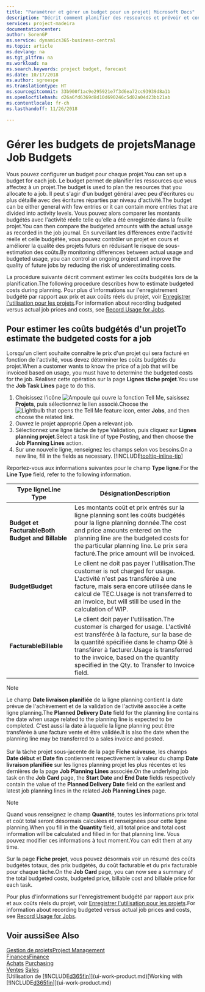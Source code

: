 ```yaml
---
title: "Paramétrer et gérer un budget pour un projet| Microsoft Docs"
description: "Décrit comment planifier des ressources et prévoir et contrôler les coûts d'un projet en définissant un budget pour chaque projet."
services: project-madeira
documentationcenter: 
author: SorenGP
ms.service: dynamics365-business-central
ms.topic: article
ms.devlang: na
ms.tgt_pltfrm: na
ms.workload: na
ms.search.keywords: project budget, forecast
ms.date: 10/17/2018
ms.author: sgroespe
ms.translationtype: HT
ms.sourcegitcommit: 33b900f1ac9e295921e7f3d6ea72cc93939d8a1b
ms.openlocfilehash: d26a6fd6369d8d10d690246c5d02a04d23bb21ab
ms.contentlocale: fr-ch
ms.lasthandoff: 11/26/2018

---
```

# <a name="manage-job-budgets"></a><span data-ttu-id="d0383-103">Gérer les budgets de projets</span><span class="sxs-lookup"><span data-stu-id="d0383-103">Manage Job Budgets</span></span>
<span data-ttu-id="d0383-104">Vous pouvez configurer un budget pour chaque projet.</span><span class="sxs-lookup"><span data-stu-id="d0383-104">You can set up a budget for each job.</span></span> <span data-ttu-id="d0383-105">Le budget permet de planifier les ressources que vous affectez à un projet.</span><span class="sxs-lookup"><span data-stu-id="d0383-105">The budget is used to plan the resources that you allocate to a job.</span></span> <span data-ttu-id="d0383-106">Il peut s'agir d'un budget général avec peu d'écritures ou plus détaillé avec des écritures réparties par niveau d'activité.</span><span class="sxs-lookup"><span data-stu-id="d0383-106">The budget can be either general with few entries or it can contain more entries that are divided into activity levels.</span></span> <span data-ttu-id="d0383-107">Vous pouvez alors comparer les montants budgétés avec l'activité réelle telle qu'elle a été enregistrée dans la feuille projet.</span><span class="sxs-lookup"><span data-stu-id="d0383-107">You can then compare the budgeted amounts with the actual usage as recorded in the job journal.</span></span> <span data-ttu-id="d0383-108">En surveillant les différences entre l'activité réelle et celle budgétée, vous pouvez contrôler un projet en cours et améliorer la qualité des projets futurs en réduisant le risque de sous-estimation des coûts.</span><span class="sxs-lookup"><span data-stu-id="d0383-108">By monitoring differences between actual usage and budgeted usage, you can control an ongoing project and improve the quality of future jobs by reducing the risk of underestimating costs.</span></span>

<span data-ttu-id="d0383-109">La procédure suivante décrit comment estimer les coûts budgétés lors de la planification.</span><span class="sxs-lookup"><span data-stu-id="d0383-109">The following procedure describes how to estimate budgeted costs during planning.</span></span> <span data-ttu-id="d0383-110">Pour plus d'informations sur l'enregistrement budgété par rapport aux prix et aux coûts réels du projet, voir [Enregistrer l'utilisation pour les projets](projects-how-record-job-usage.md).</span><span class="sxs-lookup"><span data-stu-id="d0383-110">For information about recording budgeted versus actual job prices and costs, see [Record Usage for Jobs](projects-how-record-job-usage.md).</span></span>  

## <a name="JobBudgetCosts"></a> <span data-ttu-id="d0383-111">Pour estimer les coûts budgétés d'un projet</span><span class="sxs-lookup"><span data-stu-id="d0383-111">To estimate the budgeted costs for a job</span></span>
<span data-ttu-id="d0383-112">Lorsqu'un client souhaite connaître le prix d'un projet qui sera facturé en fonction de l'activité, vous devez déterminer les coûts budgétés du projet.</span><span class="sxs-lookup"><span data-stu-id="d0383-112">When a customer wants to know the price of a job that will be invoiced based on usage, you must have to determine the budgeted costs for the job.</span></span> <span data-ttu-id="d0383-113">Réalisez cette opération sur la page **Lignes tâche projet**.</span><span class="sxs-lookup"><span data-stu-id="d0383-113">You use the **Job Task Lines** page to do this.</span></span>

1. <span data-ttu-id="d0383-114">Choisissez l'icône ![Ampoule qui ouvre la fonction Tell Me](media/ui-search/search_small.png "Dites-moi ce que vous voulez faire"), saisissez **Projets**, puis sélectionnez le lien associé.</span><span class="sxs-lookup"><span data-stu-id="d0383-114">Choose the ![Lightbulb that opens the Tell Me feature](media/ui-search/search_small.png "Tell me what you want to do") icon, enter **Jobs**, and then choose the related link.</span></span>  
2. <span data-ttu-id="d0383-115">Ouvrez le projet approprié.</span><span class="sxs-lookup"><span data-stu-id="d0383-115">Open a relevant job.</span></span>
3. <span data-ttu-id="d0383-116">Sélectionnez une ligne tâche de type Validation, puis cliquez sur **Lignes planning projet**.</span><span class="sxs-lookup"><span data-stu-id="d0383-116">Select a task line of type Posting, and then choose the **Job Planning Lines** action.</span></span>
4. <span data-ttu-id="d0383-117">Sur une nouvelle ligne, renseignez les champs selon vos besoins.</span><span class="sxs-lookup"><span data-stu-id="d0383-117">On a new line, fill in the fields as necessary.</span></span> [!INCLUDE[tooltip-inline-tip](includes/tooltip-inline-tip_md.md)]   

<span data-ttu-id="d0383-118">Reportez-vous aux informations suivantes pour le champ **Type ligne**.</span><span class="sxs-lookup"><span data-stu-id="d0383-118">For the **Line Type** field, refer to the following information.</span></span>  

| <span data-ttu-id="d0383-119">Type ligne</span><span class="sxs-lookup"><span data-stu-id="d0383-119">Line Type</span></span> | <span data-ttu-id="d0383-120">Désignation</span><span class="sxs-lookup"><span data-stu-id="d0383-120">Description</span></span> |
| --- | --- |
| <span data-ttu-id="d0383-121">**Budget et Facturable**</span><span class="sxs-lookup"><span data-stu-id="d0383-121">**Both Budget and Billable**</span></span> |<span data-ttu-id="d0383-122">Les montants coût et prix entrés sur la ligne planning sont les coûts budgétés pour la ligne planning donnée.</span><span class="sxs-lookup"><span data-stu-id="d0383-122">The cost and price amounts entered on the planning line are the budgeted costs for the particular planning line.</span></span> <span data-ttu-id="d0383-123">Le prix sera facturé.</span><span class="sxs-lookup"><span data-stu-id="d0383-123">The price amount will be invoiced.</span></span> |
| <span data-ttu-id="d0383-124">**Budget**</span><span class="sxs-lookup"><span data-stu-id="d0383-124">**Budget**</span></span> |<span data-ttu-id="d0383-125">Le client ne doit pas payer l'utilisation.</span><span class="sxs-lookup"><span data-stu-id="d0383-125">The customer is not charged for usage.</span></span> <span data-ttu-id="d0383-126">L'activité n'est pas transférée à une facture, mais sera encore utilisée dans le calcul de TEC.</span><span class="sxs-lookup"><span data-stu-id="d0383-126">Usage is not transferred to an invoice, but will still be used in the calculation of WIP.</span></span> |
| <span data-ttu-id="d0383-127">**Facturable**</span><span class="sxs-lookup"><span data-stu-id="d0383-127">**Billable**</span></span> |<span data-ttu-id="d0383-128">Le client doit payer l'utilisation.</span><span class="sxs-lookup"><span data-stu-id="d0383-128">The customer is charged for usage.</span></span> <span data-ttu-id="d0383-129">L'activité est transférée à la facture, sur la base de la quantité spécifiée dans le champ Qté à transférer à facturer.</span><span class="sxs-lookup"><span data-stu-id="d0383-129">Usage is transferred to the invoice, based on the quantity specified in the Qty. to Transfer to Invoice field.</span></span> |

> [!NOTE]  
> <span data-ttu-id="d0383-130">Le champ **Date livraison planifiée** de la ligne planning contient la date prévue de l'achèvement et de la validation de l'activité associée à cette ligne planning.</span><span class="sxs-lookup"><span data-stu-id="d0383-130">The **Planned Delivery Date** field for the planning line contains the date when usage related to the planning line is expected to be completed.</span></span> <span data-ttu-id="d0383-131">C'est aussi la date à laquelle la ligne planning peut être transférée à une facture vente et être validée.</span><span class="sxs-lookup"><span data-stu-id="d0383-131">It is also the date when the planning line may be transferred to a sales invoice and posted.</span></span> <br /><br /> <span data-ttu-id="d0383-132">Sur la tâche projet sous-jacente de la page **Fiche suiveuse**, les champs **Date début** et **Date fin** contiennent respectivement la valeur du champ **Date livraison planifiée** sur les lignes planning projet les plus récentes et les dernières de la page **Job Planning Lines** associée.</span><span class="sxs-lookup"><span data-stu-id="d0383-132">On the underlying job task on the **Job Card** page, the **Start Date** and **End Date** fields respectively contain the value of the **Planned Delivery Date** field on the earliest and latest job planning lines in the related **Job Planning Lines** page.</span></span>

> [!NOTE]  
>   <span data-ttu-id="d0383-133">Quand vous renseignez le champ **Quantité**, toutes les informations prix total et coût total seront désormais calculées et renseignées pour cette ligne planning.</span><span class="sxs-lookup"><span data-stu-id="d0383-133">When you fill in the **Quantity** field, all total price and total cost information will be calculated and filled in for that planning line.</span></span> <span data-ttu-id="d0383-134">Vous pouvez modifier ces informations à tout moment.</span><span class="sxs-lookup"><span data-stu-id="d0383-134">You can edit them at any time.</span></span>

<span data-ttu-id="d0383-135">Sur la page **Fiche projet**, vous pouvez désormais voir un résumé des coûts budgétés totaux, des prix budgétés, du coût facturable et du prix facturable pour chaque tâche.</span><span class="sxs-lookup"><span data-stu-id="d0383-135">On the **Job Card** page, you can now see a summary of the total budgeted costs, budgeted price, billable cost and billable price for each task.</span></span>

<span data-ttu-id="d0383-136">Pour plus d'informations sur l'enregistrement budgété par rapport aux prix et aux coûts réels du projet, voir [Enregistrer l'utilisation pour les projets](projects-how-record-job-usage.md).</span><span class="sxs-lookup"><span data-stu-id="d0383-136">For information about recording budgeted versus actual job prices and costs, see [Record Usage for Jobs](projects-how-record-job-usage.md).</span></span>

## <a name="see-also"></a><span data-ttu-id="d0383-137">Voir aussi</span><span class="sxs-lookup"><span data-stu-id="d0383-137">See Also</span></span>
[<span data-ttu-id="d0383-138">Gestion de projets</span><span class="sxs-lookup"><span data-stu-id="d0383-138">Project Management</span></span>](projects-manage-projects.md)  
[<span data-ttu-id="d0383-139">Finances</span><span class="sxs-lookup"><span data-stu-id="d0383-139">Finance</span></span>](finance.md)  
<span data-ttu-id="d0383-140">[Achats](purchasing-manage-purchasing.md)       </span><span class="sxs-lookup"><span data-stu-id="d0383-140">[Purchasing](purchasing-manage-purchasing.md)       </span></span>  
<span data-ttu-id="d0383-141">[Ventes](sales-manage-sales.md)    </span><span class="sxs-lookup"><span data-stu-id="d0383-141">[Sales](sales-manage-sales.md)    </span></span>  
<span data-ttu-id="d0383-142">[Utilisation de [!INCLUDE[d365fin](includes/d365fin_md.md)]](ui-work-product.md)</span><span class="sxs-lookup"><span data-stu-id="d0383-142">[Working with [!INCLUDE[d365fin](includes/d365fin_md.md)]](ui-work-product.md)</span></span>  

